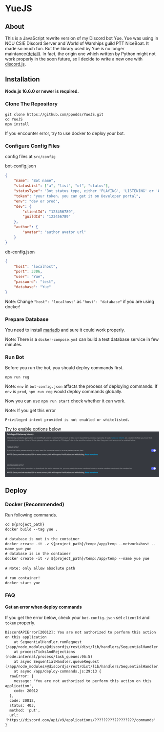 # YueJS

## About

This is a JavaScript rewrite version of my Discord bot Yue. Yue was using in NCU CSIE Discord Server and World of Warships guild PTT NiceBoat. It made so much fun. But the library used by Yue is no longer maintance([detail](https://gist.github.com/Rapptz/4a2f62751b9600a31a0d3c78100287f1)). In fact, the origin one which written by Python might not work properly in the soon future, so I decide to write a new one with [discord.js](https://github.com/discordjs/discord.js/).

## Installation

**Node.js 16.6.0 or newer is required.**

### Clone The Repository

```shell
git clone https://github.com/ppodds/YueJS.git
cd YueJS
npm install
```

If you encounter error, try to use docker to deploy your bot.

### Configure Config Files

config files at `src/config`

bot-config.json

```json
{
    "name": "Bot name",
    "statusList": ["a", "list", "of", "status"],
    "statusType": "Bot status type, either 'PLAYING', 'LISTENING' or 'WATCHING'",
    "token": "your token. you can get it on Developer portal",
    "env": "dev or prod",
    "dev": {
        "clientId": "123456789",
        "guildId": "123456789"
    },
    "author": {
        "avatar": "author avator url"
    }
}
```

db-config.json

```json
{
    "host": "localhost",
    "port": 3306,
    "user": "Yue",
    "password": "test",
    "database": "Yue"
}
```

Note:
Change `"host": "localhost"` as `"host": "database"` if you are using docker!

### Prepare Database

You need to install [mariadb](https://mariadb.org/download/) and sure it could work properly.

Note:
There is a `docker-compose.yml` can build a test database service in few minutes.

### Run Bot

Before you run the bot, you should deploy commands first.

```shell
npm run reg
```

Note:
`env` in `bot-config.json` affacts the process of deploying commands. If `env` is `prod`, `npm run reg` would deploy commands globally.

Now you can use `npm run start` check whether it can work.

Note:
If you get this error

```
Privileged intent provided is not enabled or whitelisted.
```

Try to enable options below
![Discord Bot Portal Intents](docs/intent.png)

## Deploy

### Docker (Recommended)

Run following commands.

```shell
cd ${project_path}
docker build --tag yue .

# database is not in the container
docker create -it -v ${project_path}/temp:/app/temp --network=host --name yue yue
# database is in the container
docker create -it -v ${project_path}/temp:/app/temp --name yue yue

# Note: only allow absolute path

# run container!
docker start yue
```

### FAQ

#### Get an error when deploy commands

If you get the error below, check your `bot-config.json` set `clientId` and `token` properly.

```
DiscordAPIError[20012]: You are not authorized to perform this action on this application
    at SequentialHandler.runRequest (/app/node_modules/@discordjs/rest/dist/lib/handlers/SequentialHandler.js:198:23)
    at processTicksAndRejections (node:internal/process/task_queues:96:5)
    at async SequentialHandler.queueRequest (/app/node_modules/@discordjs/rest/dist/lib/handlers/SequentialHandler.js:99:20)
    at async /app/deploy-commands.js:29:13 {
  rawError: {
    message: 'You are not authorized to perform this action on this application',
    code: 20012
  },
  code: 20012,
  status: 403,
  method: 'put',
  url: 'https://discord.com/api/v9/applications/??????????????????/commands'
}
```
